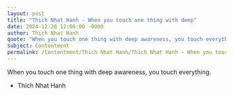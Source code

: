 ```yaml
---
layout: post
title: "Thich Nhat Hanh - When you touch one thing with deep"
date: 2024-12-28 12:00:00 -0000
author: Thich Nhat Hanh
quote: "When you touch one thing with deep awareness, you touch everything."
subject: Contentment
permalink: /Contentment/Thich Nhat Hanh/Thich Nhat Hanh - When you touch one thing with deep
---
```


When you touch one thing with deep awareness, you touch everything.

- Thich Nhat Hanh
